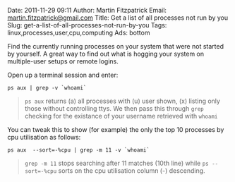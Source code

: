Date: 2011-11-29 09:11
Author: Martin Fitzpatrick
Email: martin.fitzpatrick@gmail.com
Title: Get a list of all processes not run by you
Slug: get-a-list-of-all-processes-not-run-by-you
Tags: linux,processes,user,cpu,computing
Ads: bottom

Find the currently running processes on your system that were not started by yourself. A great way to find out what is hogging your system on multiple-user setups or remote logins.









Open up a terminal session and enter:



	ps aux | grep -v `whoami`




>`ps aux` returns (a) all processes with (u) user shown, (x) listing only those without controlling ttys. We then pass this through `grep` checking for the existance of your username retrieved with `whoami`


You can tweak this to show (for example) the only the top 10 processes by cpu utilisation as follows:



	ps aux  --sort=-%cpu | grep -m 11 -v `whoami`








>`grep -m 11` stops searching after 11 matches (10th line) while `ps --sort=-%cpu` sorts on the cpu utilisation column (-) descending.






